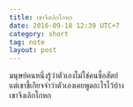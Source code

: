 ```yaml
---
title: เขาจึงเลิกโกหก
date: 2016-09-18 12:39 UTC+7
category: short
tag: note
layout: post
---
```


มนุษย์คนหนึ่งรู้ว่าตัวเองไม่ใช่คนซื่อสัตย์  
แต่เขาขี้เกียจจำว่าตัวเองเคยพูดอะไรไว้บ้าง  
เขาจึงเลิกโกหก
